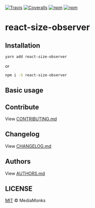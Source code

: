 [![Travis](https://img.shields.io/travis/mediamonks/react-size-observer.svg?maxAge=2592000)](https://travis-ci.org/mediamonks/react-size-observer)
[![Coveralls](https://img.shields.io/coveralls/mediamonks/react-size-observer.svg?maxAge=2592000)](https://coveralls.io/github/mediamonks/react-size-observer?branch=master)
[![npm](https://img.shields.io/npm/v/react-size-observer.svg?maxAge=2592000)](https://www.npmjs.com/package/react-size-observer)
[![npm](https://img.shields.io/npm/dm/react-size-observer.svg?maxAge=2592000)](https://www.npmjs.com/package/react-size-observer)

# react-size-observer

## Installation

```sh
yarn add react-size-observer
```
or
```sh
npm i -S react-size-observer
```

## Basic usage

## Contribute

View [CONTRIBUTING.md](./CONTRIBUTING.md)


## Changelog

View [CHANGELOG.md](./CHANGELOG.md)


## Authors

View [AUTHORS.md](./AUTHORS.md)


## LICENSE

[MIT](./LICENSE) © MediaMonks

